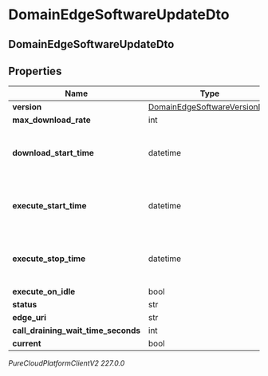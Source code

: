 # DomainEdgeSoftwareUpdateDto

## DomainEdgeSoftwareUpdateDto

## Properties

|Name | Type | Description | Notes|
|------------ | ------------- | ------------- | -------------|
| **version** | [DomainEdgeSoftwareVersionDto](DomainEdgeSoftwareVersionDto) | Version | |
| **max_download_rate** | int |  | [optional] |
| **download_start_time** | datetime | Date time is represented as an ISO-8601 string. For example: yyyy-MM-ddTHH:mm:ss[.mmm]Z | [optional] |
| **execute_start_time** | datetime | Date time is represented as an ISO-8601 string. For example: yyyy-MM-ddTHH:mm:ss[.mmm]Z | [optional] |
| **execute_stop_time** | datetime | Date time is represented as an ISO-8601 string. For example: yyyy-MM-ddTHH:mm:ss[.mmm]Z | [optional] |
| **execute_on_idle** | bool |  | [optional] |
| **status** | str |  | [optional] |
| **edge_uri** | str |  | [optional] |
| **call_draining_wait_time_seconds** | int |  | [optional] |
| **current** | bool |  | [optional] |



_PureCloudPlatformClientV2 227.0.0_
